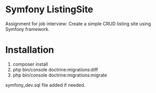 # Symfony ListingSite
Assignment for job interview:
Create a simple CRUD listing site using Symfony framework.

# Installation
1. composer install
1. php bin/console doctrine:migrations:diff
3. php bin/console doctrine:migrations:migrate

symfony_dev.sql file added if needed.
